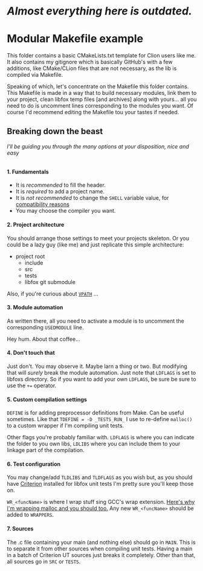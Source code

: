 # ___Almost everything here is outdated.___

# Modular Makefile example
This folder contains a basic CMakeLists.txt template for Clion users like me.
It also contains my gitignore which is basically GitHub's with a few additions,
like CMake/CLion files that are not necessary, as the lib is compiled via Makefile.

Speaking of which, let's concentrate on the Makefile this folder contains.
This Makefile is made in a way that to build necessary modules, link them
to your project, clean libfox temp files \[and archives\] along with yours...
all you need to do is uncomment lines corresponding to the modules you want.
Of course I'd recommend editing the Makefile tou your tastes if needed.

## Breaking down the beast
###### I'll be guiding you through the many options at your disposition, nice and easy

#### 1. Fundamentals
  - It is *recommended* to fill the header.
  - It is *required* to add a project name.
  - It is *not recommended* to change the `SHELL` variable value, for
  [compatibility reasons](https://www.gnu.org/software/make/manual/make.html#Makefile-Basics)
  - You may choose the compiler you want.

#### 2. Project architecture
You should arrange those settings to meet your projects skeleton. Or you
could be a lazy guy (like me) and just replicate this simple architecture:
  - project root
    - include
    - src
    - tests
    - libfox git submodule

Also, if you're curious about
[`VPATH`](https://www.gnu.org/software/make/manual/html_node/General-Search.html) ...

#### 3. Module automation
As written there, all you need to activate a module is to uncomment the
corresponding `USEDMODULE` line. 

Hey hum. About that coffee... 
 
#### 4. Don't touch that
Just don't. You may observe it. Maybe larn a thing or two. But modifying
that will *surely* break the module automation. Just note that `LDFLAGS` is
set to libfoxs directory. So if you want to add your own `LDFLAGS`, be sure
be sure to use the `+=` operator.

#### 5. Custom compilation settings
`DEFINE` is for adding preprocessor definitions from Make. Can be useful
sometimes. Like that `TDEFINE = -D _TESTS_RUN_` I use to re-define `malloc()`
to a custom wrapper if I'm compiling unit tests.

Other flags you're probably familiar with.
`LDFLAGS` is where you can indicate the folder to you own libs, `LDLIBS` where
you can include them to your linkage part of the compilation.

#### 6. Test configuration
You may change/add `TLDLIBS` and `TLDFLAGS` as you wish but, as you should
have [Criterion](github.com/Snaipe/Criterion) installed for libfox unit tests
I'm pretty sure you'll keep those on.

`WR_<funcName>` is where I wrap stuff sing GCC's wrap extension. [Here's why
I'm wrapping malloc and you should too.](https://github.com/Snaipe/Criterion/issues/277)
Any new `WR_<funcName>` should be added to `WRAPPERS`.

#### 7. Sources
The .c file containing your main (and nothing else) should go in `MAIN`. This
is to separate it from other sources when compiling unit tests. Having a main
in a batch of Criterion UT sources just breaks it completely.
Other than that, all sources go in `SRC` or `TESTS`.
